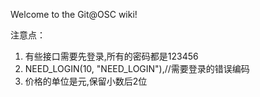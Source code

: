 Welcome to the Git@OSC wiki!

注意点：

1. 有些接口需要先登录,所有的密码都是123456
2. NEED_LOGIN(10, "NEED_LOGIN"),//需要登录的错误编码
3. 价格的单位是元,保留小数后2位